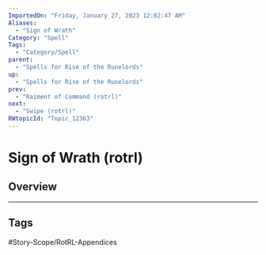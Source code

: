 ```yaml
---
ImportedOn: "Friday, January 27, 2023 12:02:47 AM"
Aliases:
  - "Sign of Wrath"
Category: "Spell"
Tags:
  - "Category/Spell"
parent:
  - "Spells for Rise of the Runelords"
up:
  - "Spells for Rise of the Runelords"
prev:
  - "Raiment of Command (rotrl)"
next:
  - "Swipe (rotrl)"
RWtopicId: "Topic_12363"
---
```

# Sign of Wrath (rotrl)
## Overview

---
## Tags
#Story-Scope/RotRL-Appendices

